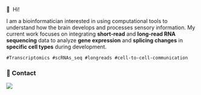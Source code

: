 <p>
  👋&nbsp; Hi!
</p>

<p>
  
I am a bioinformatician interested in using computational tools to understand how the brain develops and processes sensory information. My current work focuses on integrating **short-read** and **long-read RNA sequencing** data to analyze **gene expression** and **splicing changes** in **specific cell types** during development.

```
#Transcriptomics #scRNAs_seq #longreads #cell-to-cell-communication
```
</p>


### 📨 Contact
<a href="mailto:ana.gonzalezalvarez@kaust.edu.sa" target="_blank">
  <img src="https://img.shields.io/badge/ana.gonzalezalvarez@kaust.edu.sa-EA4335?style=flat-square&logo=Gmail&logoColor=white"/></a>
